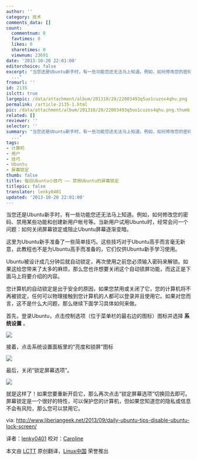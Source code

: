 ```yaml
---
author: ''
category: 技术
comments_data: []
count:
  commentnum: 0
  favtimes: 0
  likes: 0
  sharetimes: 0
  viewnum: 23691
date: '2013-10-20 22:01:00'
editorchoice: false
excerpt: "当您还是Ubuntu新手时，有一些功能您还无法马上知道。例如，如何修改您的密码、禁用某些功能和创建新用户帐号等。当新用户试用Ubuntu时，经常会问一个问题：如何关闭屏幕锁定或阻止Ubuntu屏幕逐渐变暗。\r\n这里为Ubunt
  ..."
fromurl: ''
id: 2135
islctt: true
largepic: /data/attachment/album/201310/20/22003493q5uo1cuzos4qhu.png
permalink: /article-2135-1.html
pic: /data/attachment/album/201310/20/22003493q5uo1cuzos4qhu.png.thumb.jpg
related: []
reviewer: ''
selector: ''
summary: "当您还是Ubuntu新手时，有一些功能您还无法马上知道。例如，如何修改您的密码、禁用某些功能和创建新用户帐号等。当新用户试用Ubuntu时，经常会问一个问题：如何关闭屏幕锁定或阻止Ubuntu屏幕逐渐变暗。\r\n这里为Ubunt
  ..."
tags:
- 计算机
- 用户
- 技巧
- Ubuntu
- 屏幕锁定
thumb: false
title: 每日Ubuntu小技巧 —— 禁用Ubuntu的屏幕锁定
titlepic: false
translator: lenky0401
updated: '2013-10-20 22:01:00'
---
```


当您还是Ubuntu新手时，有一些功能您还无法马上知道。例如，如何修改您的密码、禁用某些功能和创建新用户帐号等。当新用户试用Ubuntu时，经常会问一个问题：如何关闭屏幕锁定或阻止Ubuntu屏幕逐渐变暗。


这里为Ubuntu新手准备了一些简单技巧。这些技巧对于Ubuntu高手而言毫无新意，此教程也不是为Ubuntu高手而准备的，它们仅供Ubuntu新手学习使用。


Ubuntu被设计成几分钟后就自动锁定，再次使用之前您必须输入密码来解锁。如果这给您带来了太多的麻烦，那么您也许想要关闭这个自动锁屏功能，而这正是下面马上将要介绍的内容。


您计算机的自动锁定是出于安全的原因，如果您禁用或关闭了它，您的计算机将不再被锁定，任何可以物理接触到您计算机的人都可以登录并且使用它。如果对您而言，这不是什么大问题，那么继续下面学习具体如何来做。


首先，登录Ubuntu，点击控制选项（位于菜单栏的最右边的图标）图标并选择 **系统设置** 。


![](/data/attachment/album/201310/20/22003493q5uo1cuzos4qhu.png) 


接着，点击系统设置面板里的“亮度和锁屏”图标


 ![](/data/attachment/album/201310/20/220034nacn014zerhjq7bk.png)


最后，关闭“锁定屏幕选项”。


![](/data/attachment/album/201310/20/220035zu3dtcot5ohfuut3.png) 


就是这样了！如果您要重新开启它，那么再次点击“锁定屏幕选项”切换回去即可。屏幕锁定是一个很好的特性，可以保护您的计算机，但如果您知道您的隐私或信息不会有风险，那么您可以禁用它。


 


via: <http://www.liberiangeek.net/2013/09/daily-ubuntu-tips-disable-ubuntu-lock-screen/>


译者：[lenky0401](https://github.com/lenky0401) 校对：[Caroline](https://github.com/carolinewuyan)


本文由 [LCTT](https://github.com/LCTT/TranslateProject) 原创翻译，[Linux中国](http://linux.cn/) 荣誉推出